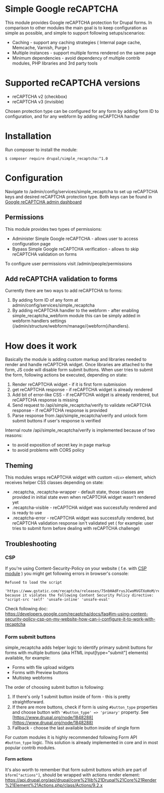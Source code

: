 <!---
// phpcs:ignoreFile -- this is not a core file
-->
# Simple Google reCAPTCHA
This module provides Google reCAPTCHA protection for Drupal forms. In comparison to other modules the main goal is to keep configuration as simple as possible, and simple to support following setups/scenarios:

* Caching - support any caching strategies ( Internal page cache, Memcache, Varnish, Purge )
* Multiple instances - support multiple forms rendered on the same page
* Minimum dependencies - avoid dependency of multiple contrib modules, PHP libraries and 3rd party tools

# Supported reCAPTCHA versions
* reCAPTCHA v2 (checkbox)
* reCAPTCHA v3 (invisible)

Chosen protection type can be configured for any form by adding form ID to configuration, and for any webform by adding reCAPTCHA handler

# Installation
Run composer to install the module:
```
$ composer require drupal/simple_recaptcha:^1.0
```

# Configuration
Navigate to /admin/config/services/simple_recaptcha to set up reCAPTCHA keys and desired reCAPTCHA protection type.
Both keys can be found in [Google reCAPTCHA admin dashboard](https://www.google.com/recaptcha/admin/)

## Permissions
This module provides two types of permissions:
* Administer Simple Google reCAPTCHA - allows user to access configuration page
* Bypass Simple Google reCAPTCHA verification - allows to skip reCAPTCHA validation on forms

To configure user permissions visit /admin/people/permissions

## Add reCAPTCHA validation to forms
Currently there are two ways to add reCAPTCHA to forms:
1. By adding form ID of any form at admin/config/services/simple_recaptcha
2. By adding reCAPTCHA handler to the webform - after enabling simple_recaptcha_webform module this can be simply added in webform handlers settings (/admin/structure/webform/manage/{webform}/handlers).

# How does it work
Basically the module is adding custom markup and libraries needed to render and handle reCAPTCHA widget.
Once libraries are attached to the form, JS code will disable form submit buttons.
When user tries to submit the form, following actions be executed, depending on state:
1. Render reCAPTCHA widget - if it is first form submission
2. get reCAPTCHA response - if reCAPTCHA widget is already rendered
3. Add bit of error-like CSS - if reCAPTCHA widget is already rendered, but reCAPTCHA response is missing
4. Send request to /api/simple_recaptcha/verify to validate reCAPTCHA response - if reCAPTCHA response is provided
5. Parse response from /api/simple_recaptcha/verify and unlock form submit buttons if user's response is verified

Internal route /api/simple_recaptcha/verify is implemented because of two reasons:
* to avoid exposition of secret key in page markup
* to avoid problems with CORS policy

## Theming
This modules wraps reCAPTCHA widget with custom `<div>` element, which receives helper CSS classes depending on state:
* .recaptcha, .recaptcha-wrapper - default state, those classes are provided in initial state even when reCAPTCHA widget wasn't rendered yet
* .recaptcha-visible - reCAPTCHA widget was successfully rendered and is ready to use
* .recaptcha-error - reCAPTCHA widget was successfully rendered, but reCAPTCHA validation response isn't validated yet ( for example: user tries to submit form before dealing with reCAPTCHA challenge)

## Troubleshooting

### CSP
If you're using Content-Security-Policy on your website ( f.e. with [CSP module](https://www.drupal.org/project/csp) ) you might get following errors in browser's console:
```
Refused to load the script
 'https://www.gstatic.com/recaptcha/releases/75nbHAdFrusJCwoMVGTXoHoM/reca...'
because it violates the following Content Security Policy directive: "script-src 'self' 'unsafe-inline' 'unsafe-eval'
```
Check following doc:
https://developers.google.com/recaptcha/docs/faq#im-using-content-security-policy-csp-on-my-website-how-can-i-configure-it-to-work-with-recaptcha

### Form submit buttons
simple_recaptcha adds helper logic to identify primary submit buttons for forms with multiple buttons (aka HTML input[type="submit"] elements) available, for example:
* Forms with file upload widgets
* Forms with Preview buttons
* Multistep webforms

The order of choosing submit button is following:
1. If there's only 1 submit button inside of form - this is pretty straightforward.
2. If there are more buttons, check if form is using `#button_type` properties and choose button with `'#button_type' => 'primary'` property. See [https://www.drupal.org/node/1848288](https://www.drupal.org/node/1848288)
3. Fallback - choose the last available button inside of single form

For custom modules it is highly recommended following Form API `#button_type` logic. This solution is already implemented in core and in most popular contrib modules.

#### Form actions
It's also worth to remember that form submit buttons which are part of `$form["actions"]`, should be wrapped with actions render element:
https://api.drupal.org/api/drupal/core%21lib%21Drupal%21Core%21Render%21Element%21Actions.php/class/Actions/9.2.x
